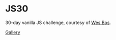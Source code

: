 # JS30

30-day vanilla JS challenge, courtesy of <a href="https://javascript30.com/">Wes Bos</a>.

<a href="https://jm-shi.github.io/JS30/">Gallery</a>
